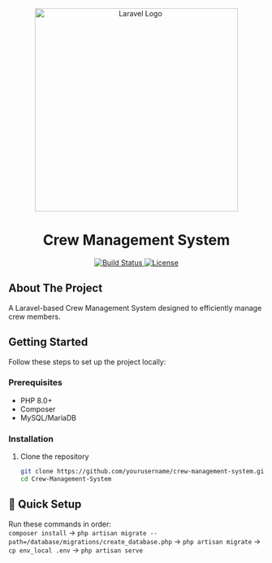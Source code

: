 <p align="center">
  <a href="https://laravel.com" target="_blank">
    <img src="https://raw.githubusercontent.com/laravel/art/master/logo-lockup/5%20SVG/2%20CMYK/1%20Full%20Color/laravel-logolockup-cmyk-red.svg" width="400" alt="Laravel Logo">
  </a>
  <h1 align="center">Crew Management System</h1>
</p>

<p align="center">
  <a href="https://github.com/yourusername/crew-management-system/actions">
    <img src="https://github.com/laravel/framework/workflows/tests/badge.svg" alt="Build Status">
  </a>
  <a href="https://packagist.org/packages/laravel/framework">
    <img src="https://img.shields.io/packagist/l/laravel/framework" alt="License">
  </a>
</p>

## About The Project

A Laravel-based Crew Management System designed to efficiently manage crew members.

## Getting Started

Follow these steps to set up the project locally:

### Prerequisites
- PHP 8.0+
- Composer
- MySQL/MariaDB

### Installation

1. Clone the repository
   ```sh
   git clone https://github.com/yourusername/crew-management-system.git
   cd Crew-Management-System

## 🚀 Quick Setup
Run these commands in order:  
`composer install` → `php artisan migrate --path=/database/migrations/create_database.php` → `php artisan migrate` → `cp env_local .env`  → `php artisan serve`
